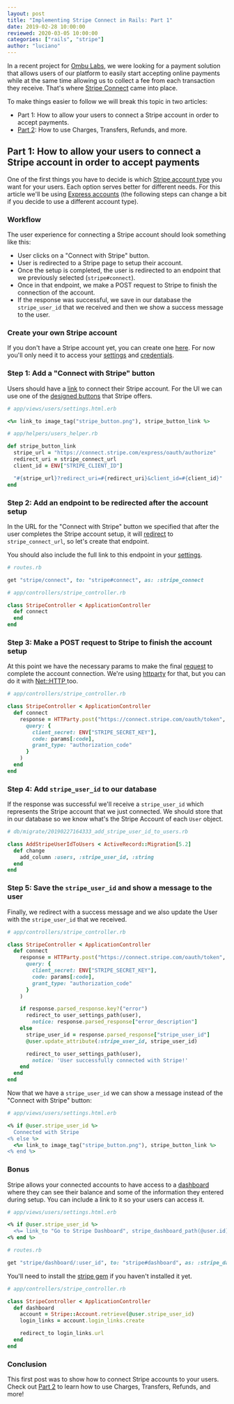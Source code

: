 ```yaml
---
layout: post
title: "Implementing Stripe Connect in Rails: Part 1"
date: 2019-02-28 10:00:00
reviewed: 2020-03-05 10:00:00
categories: ["rails", "stripe"]
author: "luciano"
---
```


In a recent project for [Ombu Labs](https://www.ombulabs.com), we were looking for a payment solution that allows users of our platform to easily start accepting online payments while at the same time allowing us to collect a fee from each transaction they receive.
That's where [Stripe Connect](https://stripe.com/connect) came into place.

<!--more-->

To make things easier to follow we will break this topic in two articles:

- Part 1: How to allow your users to connect a Stripe account in order to accept payments.
- [Part 2](https://www.ombulabs.com/blog/rails/stripe/stripe-connect-in-rails-part-2.html): How to use Charges, Transfers, Refunds, and more.


## Part 1: How to allow your users to connect a Stripe account in order to accept payments

One of the first things you have to decide is which [Stripe account type](https://stripe.com/docs/connect/accounts) you want for your users. Each option serves better for different needs. For this article we'll be using [Express accounts](https://stripe.com/docs/connect/express-accounts) (the following steps can change a bit if you decide to use a different account type).

### Workflow
The user experience for connecting a Stripe account should look something like this:

- User clicks on a "Connect with Stripe" button.
- User is redirected to a Stripe page to setup their account.
- Once the setup is completed, the user is redirected to an endpoint that we previously selected (`stripe#connect`).
- Once in that endpoint, we make a POST request to Stripe to finish the connection of the account.
- If the response was successful, we save in our database the `stripe_user_id`  that we received and then we show a success message to the user.

### Create your own Stripe account
If you don't have a Stripe account yet, you can create one [here](https://dashboard.stripe.com/register?redirect=%2Fconnect%2Foverview).
For now you'll only need it to access your [settings](https://dashboard.stripe.com/account/applications/settings) and [credentials](https://dashboard.stripe.com/account/apikeys).

### Step 1: Add a "Connect with Stripe" button
Users should have a [link](https://stripe.com/docs/connect/express-accounts#integrating-oauth) to connect their Stripe account.
For the UI we can use one of the [designed buttons](https://stripe.com/newsroom/brand-assets) that Stripe offers.

```ruby
# app/views/users/settings.html.erb

<%= link_to image_tag("stripe_button.png"), stripe_button_link %>
```

```ruby
# app/helpers/users_helper.rb

def stripe_button_link
  stripe_url = "https://connect.stripe.com/express/oauth/authorize"
  redirect_uri = stripe_connect_url
  client_id = ENV["STRIPE_CLIENT_ID"]

  "#{stripe_url}?redirect_uri=#{redirect_uri}&client_id=#{client_id}"
end
```

### Step 2: Add an endpoint to be redirected after the account setup

In the URL for the "Connect with Stripe" button we specified that after the user completes the Stripe account setup, it will [redirect](https://stripe.com/docs/connect/express-accounts#redirected) to `stripe_connect_url`, so let's create that endpoint.

You should also include the full link to this endpoint in your [settings](https://dashboard.stripe.com/account/applications/settings).

```ruby
# routes.rb

get "stripe/connect", to: "stripe#connect", as: :stripe_connect
```

```ruby
# app/controllers/stripe_controller.rb

class StripeController < ApplicationController
  def connect
  end
end
```

### Step 3: Make a POST request to Stripe to finish the account setup
At this point we have the necessary params to make the final [request](https://stripe.com/docs/connect/express-accounts#complete-express-connection) to complete the account connection. We're using [httparty](https://github.com/jnunemaker/httparty) for that, but you can do it with [Net::HTTP
](https://ruby-doc.org/stdlib-2.6.1/libdoc/net/http/rdoc/Net/HTTP.html) too.

```ruby
# app/controllers/stripe_controller.rb

class StripeController < ApplicationController
  def connect
    response = HTTParty.post("https://connect.stripe.com/oauth/token",
      query: {
        client_secret: ENV["STRIPE_SECRET_KEY"],
        code: params[:code],
        grant_type: "authorization_code"
      }
    )
  end
end
```
### Step 4: Add `stripe_user_id` to our database

If the response was successful we'll receive a `stripe_user_id` which represents the Stripe account that we just connected. We should store that in our database so we know what's the Stripe Account of each `User` object.

```ruby
# db/migrate/20190227164333_add_stripe_user_id_to_users.rb

class AddStripeUserIdToUsers < ActiveRecord::Migration[5.2]
  def change
    add_column :users, :stripe_user_id, :string
  end
end
```

### Step 5: Save the `stripe_user_id` and show a message to the user

Finally, we redirect with a success message and we also update the User with the `stripe_user_id` that we received.

```ruby
# app/controllers/stripe_controller.rb

class StripeController < ApplicationController
  def connect
    response = HTTParty.post("https://connect.stripe.com/oauth/token",
      query: {
        client_secret: ENV["STRIPE_SECRET_KEY"],
        code: params[:code],
        grant_type: "authorization_code"
      }
    )

    if response.parsed_response.key?("error")
      redirect_to user_settings_path(user),
        notice: response.parsed_response["error_description"]
    else
      stripe_user_id = response.parsed_response["stripe_user_id"]
      @user.update_attribute(:stripe_user_id, stripe_user_id)

      redirect_to user_settings_path(user),
        notice: 'User successfully connected with Stripe!'
    end
  end
end
```

Now that we have a `stripe_user_id` we can show a message instead of the "Connect with Stripe" button:

```ruby
# app/views/users/settings.html.erb

<% if @user.stripe_user_id %>
  Connected with Stripe
<% else %>
  <%= link_to image_tag("stripe_button.png"), stripe_button_link %>
<% end %>
```

### Bonus

Stripe allows your connected accounts to have access to a [dashboard](https://stripe.com/docs/connect/express-dashboard) where they can see their balance and some of the information they entered during setup. You can include a link to it so your users can access it.

```ruby
# app/views/users/settings.html.erb

<% if @user.stripe_user_id %>
  <%= link_to "Go to Stripe Dashboard", stripe_dashboard_path(@user.id) %>
<% end %>
```

```ruby
# routes.rb

get "stripe/dashboard/:user_id", to: "stripe#dashboard", as: :stripe_dashboard
```

You'll need to install the [stripe gem](https://github.com/stripe/stripe-ruby) if you haven't installed it yet.

```ruby
# app/controllers/stripe_controller.rb

class StripeController < ApplicationController
  def dashboard
    account = Stripe::Account.retrieve(@user.stripe_user_id)
    login_links = account.login_links.create

    redirect_to login_links.url
  end
end
```

### Conclusion

This first post was to show how to connect Stripe accounts to your users. Check out [Part 2](https://www.ombulabs.com/blog/rails/stripe/stripe-connect-in-rails-part-2.html) to learn how to use Charges, Transfers, Refunds, and more!

